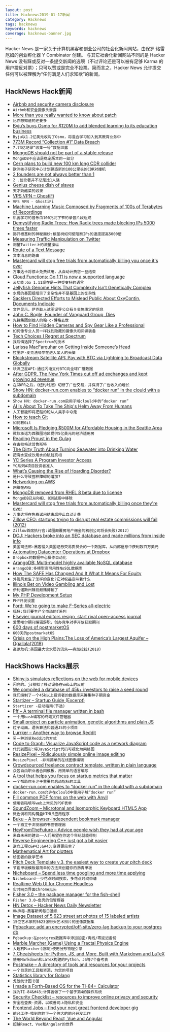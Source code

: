 ```yaml
---
layout: post
title: Hacknews2019-01-17新闻
category: Hacknews
tags: hacknews
keywords: hacknews
coverage: hacknews-banner.jpg
---
```


Hacker News 是一家关于计算机黑客和创业公司的社会化新闻网站，由保罗·格雷厄姆的创业孵化器 Y Combinator 创建。
与其它社会化新闻网站不同的是 Hacker News 没有踩或反对一条提交新闻的选项（不过评论还是可以被有足够 Karma 的用户投反对票）；只可以赞或是完全不投票。简而言之，Hacker News 允许提交任何可以被理解为“任何满足人们求知欲”的新闻。

## HackNews Hack新闻


- [Airbnb and security camera disclosure](http://jeffreybigham.com/blog/2019/who-is-watching-you-in-your-airbnb.html)
- `Airbnb和安全摄像头泄露`
- [More than you really wanted to know about patch](http://lists.landley.net/pipermail/toybox-landley.net/2019-January/010049.html)
- `比你想知道的还要多`
- [ Byju’s buys Osmo for $120M to add blended learning to its education business](https://techcrunch.com/2019/01/16/byjus-buys-osmo-for-120m/)
- `Byju以1.2亿美元收购了Osmo，将混合学习加入到其教育业务中`
- [773M Record “Collection #1” Data Breach](https://www.troyhunt.com/the-773-million-record-collection-1-data-reach/)
- `7.73亿记录“收集一号”数据泄露`
- [MongoDB should not be part of a stable release](https://bugs.debian.org/cgi-bin/bugreport.cgi?bug=916107)
- `MongoDB不应该是稳定版本的一部分`
- [Cern plans to build new 100 km long CDR collider](https://home.cern/news/press-release/accelerators/international-collaboration-publishes-concept-design-post-lhc)
- `欧洲核子研究中心计划建造新的100公里长的CDR对撞机`
- [2 founders are not always better than 1](http://mitsloan.mit.edu/ideas-made-to-matter/2-founders-are-not-always-better-1)
- `2 .创业者并不总是比1人强`
- [Genius cheese dish of slaves](http://www.bbc.com/travel/gallery/20190115-a-melting-pot-made-of-cheese)
- `天才奶酪菜的奴隶`
- [VPS VPN – GhostiFi](https://ghostifi.net)
- `VPS VPN - GhostiFi`
- [Machine Learning Music Composed by Fragments of 100s of Terabytes of Recordings](https://nwn.blogs.com/nwn/2019/01/wdch-dreams-robert-thomas-la-phil.html)
- `机器学习的音乐由100兆兆字节的录音片段组成`
- [Demystifying Radix Trees: How Radix trees made blocking IPs 5000 times faster](https://blog.sqreen.io/demystifying-radix-trees/)
- `揭开根茎树的神秘面纱:根茎树如何使阻断IPs的速度提高5000倍`
- [Measuring Traffic Manipulation on Twitter](https://comprop.oii.ox.ac.uk/research/working-papers/twitter-traffic-manipulation/)
- `测量Twitter上的流量操纵`
- [Route of a Text Message](https://scottbot.net/the-route-of-a-text-message/)
- `文本消息的路由`
- [Mastercard will stop free trials from automatically billing you once it&#39;s over](https://www.theverge.com/2019/1/16/18185468/mastercard-free-trials-stop-automatic-billing-new-policy-rule)
- `万事达卡将停止免费试用，从自动计费您一旦结束`
- [Cloud Functions: Go 1.11 is now a supported language](https://cloud.google.com/blog/products/application-development/cloud-functions-go-1-11-is-now-a-supported-language)
- `云功能:Go 1.11现在是一种受支持的语言`
- [Jellyfish Genome Hints That Complexity Isn’t Genetically Complex](http://nautil.us/blog/jellyfish-genome-hints-that-complexity-isnt-genetically-complex)
- `水母的基因组暗示了复杂性并不是基因上的复杂性`
- [Sacklers Directed Efforts to Mislead Public About OxyContin, Documents Indicate](https://www.nytimes.com/2019/01/15/health/sacklers-purdue-oxycontin-opioids.html)
- `文件显示，萨克勒人试图误导公众有关奥施康定的信息`
- [John C. Bogle, Founder of Vanguard Group, Dies](https://www.wsj.com/articles/john-c-bogle-founder-of-vanguard-group-dies-11547677745)
- `先锋集团创始人约翰·c·博格去世`
- [How to Find Hidden Cameras and Spy Gear Like a Professional](https://www.senteltechsecurity.com/blog/post/how-to-find-hidden-cameras/)
- `如何像专业人员一样找到隐藏的摄像头和间谍装备`
- [Tech Choices I Regret at Spectrum](https://mxstbr.com/thoughts/tech-choice-regrets-at-spectrum/)
- `我后悔选择了Spectrum的技术`
- [Larissa MacFarquhar on Getting Inside Someone’s Head](https://medium.com/conversations-with-tyler/tyler-cowen-larissa-macfarquhar-writing-altruism-e4767f7bb78d)
- `拉里萨·麦克法夸尔在进入某人的头脑`
- [Blockstream Satellite API: Pay with BTC via Lightning to Broadcast Data Globally](https://blockstream.com/2019/01/16/satellite_api_beta_live/)
- `块流卫星API:通过闪电支付BTC向全球广播数据`
- [After GDPR, The New York Times cut off ad exchanges and kept growing ad revenue](https://digiday.com/media/new-york-times-gdpr-cut-off-ad-exchanges-europe-ad-revenue/)
- `在GDPR之后，《纽约时报》切断了广告交易，并保持了广告收入的增长`
- [Show HN: docker-run.com enables to “docker run” in the clould with a subdomain](https://docker-run.com)
- `Show HN: docker-run.com启用子域clould中的“docker run”`
- [AI Is About To Take The Ship&#39;s Helm Away From Humans](https://www.forbes.com/sites/jeremybogaisky/2019/01/14/ai-is-about-to-take-the-ships-helm-away-from-humans/)
- `人工智能即将把船的舵从人类手中夺走`
- [How to teach Git](https://rachelcarmena.github.io/2018/12/12/how-to-teach-git.html)
- `如何教Git`
- [Microsoft Is Pledging $500M for Affordable Housing in the Seattle Area](https://www.nytimes.com/2019/01/16/technology/microsoft-affordable-housing-seattle.html)
- `微软承诺为西雅图地区提供5亿美元的经济适用房`
- [Reading Proust in the Gulag](https://www.nytimes.com/2019/01/16/books/review/ayten-tartici.html)
- `在古拉格读普鲁斯特`
- [The Dirty Truth About Turning Seawater into Drinking Water](https://earther.gizmodo.com/the-dirty-truth-about-turning-seawater-into-drinking-wa-1831768754)
- `把海水变成饮用水的肮脏真相`
- [YC Series A Program Investor Access](https://blog.ycombinator.com/yc-series-a-program-investor-access/)
- `YC系列A项目投资者准入`
- [What’s Causing the Rise of Hoarding Disorder?](https://daily.jstor.org/whats-causing-the-rise-of-hoarding-disorder/)
- `是什么导致囤积障碍的增加?`
- [Networking on AWS](https://grahamlyons.com/article/everything-you-need-to-know-about-networking-on-aws)
- `网络在AWS`
- [MongoDB removed from RHEL 8 beta due to license](https://access.redhat.com/documentation/en-us/red_hat_enterprise_linux/8-beta/html/8.0_beta_release_notes/new-features#web_servers_databases_dynamic_languages_2)
- `MongoDB已从RHEL 8测试版中移除`
- [Mastercard will stop free trials from automatically billing once they&#39;re over](https://newsroom.mastercard.com/2019/01/16/free-trials-without-the-hassle/)
- `万事达将在免费试用结束后停止自动计费`
- [Zillow CEO: startups trying to disrupt real estate commissions will fail (2012)](https://www.geekwire.com/2012/zillow-ceo-spencer-rascoff-startups-disrupt-real-estate-commissions-doomed-fail/)
- `Zillow首席执行官:试图颠覆房地产佣金的初创公司将会失败(2012)`
- [DOJ: Hackers broke into an SEC database and made millions from inside info](https://www.cnbc.com/2019/01/15/international-stock-trading-scheme-hacked-into-sec-database-justice-dept-says.html)
- `美国司法部:黑客侵入美国证券交易委员会的一个数据库，从内部信息中获利数百万美元`
- [Automating Datacenter Operations at Dropbox](https://blogs.dropbox.com/tech/2019/01/automating-datacenter-operations-at-dropbox/)
- `Dropbox的数据中心操作自动化`
- [ArangoDB: Multi-model highly available NoSQL database](https://www.arangodb.com/)
- `ArangoDB:多模型高可用性NoSQL数据库`
- [How The SAFE Has Changed And It What It Means For Equity](https://www.forbes.com/sites/forbesnycouncil/2019/01/16/how-the-safe-has-changed-and-it-what-it-means-for-your-companys-equity/)
- `外管局发生了怎样的变化?它对权益意味着什么`
- [Illinois Bet on Video Gambling and Lost](https://features.propublica.org/the-bad-bet/how-illinois-bet-on-video-gambling-and-lost/)
- `伊利诺斯州赌视频赌博输了`
- [My PHP Development Setup](https://johnmackenzie.co.uk/post/my-modern-php-development-setup/)
- `PHP开发设置`
- [Ford: We&#39;re going to make F-Series all-electric](https://www.freep.com/story/money/cars/2019/01/16/ford-f-150-electric-pickup-truck/2595515002/)
- `福特:我们要生产全电动的f系列`
- [Elsevier journal editors resign, start rival open-access journal](https://www.insidehighered.com/news/2019/01/14/elsevier-journal-editors-resign-start-rival-open-access-journal)
- `爱思唯尔期刊编辑辞职，创办竞争对手开放获取期刊`
- [600 days of postmarketOS](https://postmarketos.org/blog/2019/01/16/600-days-of-postmarketOS/)
- `600天的postmarketOS`
- [Crisis on the High Plains:The Loss of America’s Largest Aquifer – Ogallala(2018)](http://duwaterlawreview.com/crisis-on-the-high-plains-the-loss-of-americas-largest-aquifer-the-ogallala/)
- `高原危机:美国最大含水层的流失——奥加拉拉(2018)`


## HackShows Hacks展示

- [ Shiny.js simulates reflections on the web for mobile devices](https://github.com/rikschennink/shiny)
- `闪亮的。js模拟了移动设备在web上的反射`
- [ We compiled a database of 45k&#43; investors to raise a seed round](https://news.ycombinator.com/item?id=18911625)
- `我们编制了一个45k以上投资者的数据库来筹集种子期资金`
- [ Startizer – Startup Guide (Excerpt)](https://startizer.com/#)
- `Startizer -启动指南(节选)`
- [ Fff – A terminal file manager written in bash](https://github.com/dylanaraps/fff/#)
- `一个用bash编写的终端文件管理器`
- [ Small project on particle animation, genetic algorithms and plain JS](https://github.com/dg92/ant_sugar)
- `粒子动画，遗传算法和普通JS的小项目`
- [ Lurrker – Another way to browse Reddit](https://lurrker.com)
- `另一种浏览Reddit的方式`
- [ Code to Graph: Visualize JavaScript code as a network diagram](https://crubier.github.io/code-to-graph/)
- `代码到图形:将JavaScript代码可视化为网络图`
- [ ResizePixel – Ridiculously simple online image editing](https://www.resizepixel.com)
- `ResizePixel -非常简单的在线图像编辑`
- [ Crowdsourced freelance contract template, written in plain language](https://plainfreelancecontract.com/)
- `众包自由职业者合同模板，用简单的语言编写`
- [ A tool that helps you focus on startup metrics that matter](https://unubo.com/views)
- `一个帮助你专注于重要的启动指标的工具`
- [ docker-run.com enables to “docker run” in the clould with a subdomain](https://docker-run.com)
- `docker-run.com允许在clould中使用子域“docker run”`
- [ Fill common PDF forms on the web with Anvil](https://www.useanvil.com/free-forms/)
- `使用铁砧填写web上常见的PDF表单`
- [ SoundZoom – Microtonal and Isomorphic Keyboard HTML5 App](http://www.dodeka.info/microtonal-isomorphic-keyboard-app/)
- `微色调和同构键盘HTML5应用程序`
- [ Buku – A browser-independent bookmark manager](https://github.com/jarun/Buku)
- `一个独立于浏览器的书签管理器`
- [ HeyFromTheFuture – Advice people wish they had at your age](https://heyfromthefuture.com/age/)
- `来自未来的建议——人们希望在你这个年纪就能得到`
- [ Reverse Engineering C&#43;&#43; just got a bit easier](https://github.com/0xgalz/Virtuailor)
- `逆向工程c&#43;&#43;变得更简单了`
- [ Mathematical Art for plotters](https://codepen.io/msurguy/full/BvOpgZ)
- `绘图者的数学艺术`
- [ Pitch Deck Template v.3, the easiest way to create your pitch deck](https://basetemplates.com/pitch-deck-template)
- `节距甲板模板最简单的方法来创建你的沥青甲板`
- [ Nicheboard – Spend less time googling and more time applying](https://nicheboard.co)
- `Nicheboard——少花点时间搜索，多花点时间申请`
- [ Realtime Web UI for Chrome Headless](https://deepstream.live/?hn)
- `实时网页界面Chrome无头`
- [ Fisher 3.0 – the package manager for the fish-shell](https://github.com/jorgebucaran/fisher/releases/tag/3.0.0)
- `Fisher 3.0—鱼壳的包管理器`
- [ HN Detox – Hacker News Daily Newsletter](http://hndetox.com/v2)
- `HN排毒-黑客新闻每日通讯`
- [ Image Dataset of 5,623 street art photos of 15 labeled artists](https://www.floydhub.com/rememberlenny/datasets/street-art-photos-with-15-artists-sap15a)
- `15位艺术家的5623张街头艺术照片的图像数据集`
- [ Pgbackup: add an encrypted/off-site/zero-lag backup to your postgres db](https://pgbackup.com/?2019)
- `Pgbackup:在postgres数据库中添加加密/离线/零延迟备份`
- [ Marble Marcher (Game) Using a Fractal Physics Engine](https://github.com/HackerPoet/MarbleMarcher)
- `大理石Marcher(游戏)使用分形物理引擎`
- [ 7 Cheatsheets for Python, JS, and More, Built with Markdown and LaTeX](https://github.com/kickstartcoding/cheatsheets)
- `使用Markdown和LaTeX构建的Python、JS等7个备考表`
- [ Postmake – A directory of tools and resources for your projects](https://postmake.io)
- `一个目录的工具和资源，为您的项目`
- [ Statistics library for Golang](https://github.com/montanaflynn/stats)
- `戈朗统计图书馆`
- [ I made a Forth-Based OS for the TI-84&#43; Calculator](https://news.ycombinator.com/item?id=18910694)
- `我为TI-84&#43;计算器做了一个基于第4的操作系统`
- [ Security Checklist – resources to improve online privacy and security](https://securitycheckli.st/)
- `安全检查表-资源，以改善网上隐私和安全`
- [ Frontend Jobs – find your next great frontend developer gig](https://frontendjobs.tech/?)
- `前台工作-找到你的下一个伟大的前台开发工作`
- [ The World Beyond React, Vue and Angular](https://areknawo.com/the-world-beyond-react-vue-angular)
- `超越React、Vue和Angular的世界`


